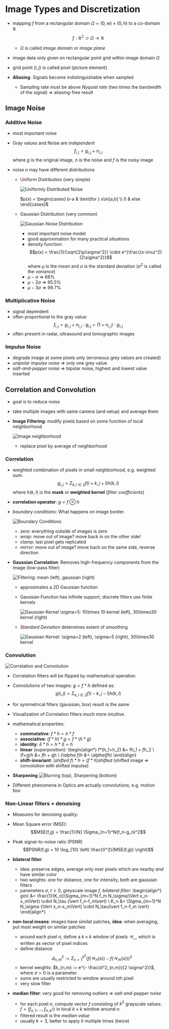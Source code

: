 # Image Types and Discretization

* mapping $f$ from a rectangular domain $\Omega = (0,w) \times (0,h)$ to a co-domain $\mathbb{R}$ $$f:\mathbb{R}^2 \supset \Omega \to \mathbb{R}$$

    * $\Omega$ is called _image domain_ or _image plane_

* image data only given on rectangular point grid within image domain $\Omega$
* grid point $(i,j)$ is called _pixel_ (picture element)
* **Aliasing**: Signals become indistinguishable when sampled

    * Sampling rate must be above _Nyquist rate_ (two times the bandwidth of the signal) => aliasing-free result

## Image Noise

### Additive Noise

* most important noise
* Gray values and Noise are _independent_ $$f_{i,j} = g_{i,j} + n_{i,j}$$ where $g$ is the original image, $n$ is the noise and $f$ is the noisy image
* noise $n$ may have different distributions

    * Uniform Distribution (very simple)

        ![Uniformly Distributed Noise](images/uniformNoise.png)
        
        $p(x) = \begin{cases}
            b-a & \text{for } x\in[a,b] \\
            0 & else
        \end{cases}$

    * Gaussian Distribution (very common)
    
        ![Gaussian Noise Distribution](images/gaussianNoise.png)
    
        * most important noise model
        * good approximation for many practical situations
        * density function: $$p(x) = \frac{1}{\sqrt{2\pi\sigma^2}} \cdot e^{\frac{(x-\mu)^2}{2\sigma^2}}$$ where $\mu$ is the _mean_ and $\sigma$ is the standard deviation ($\sigma^2$ is called the _variance_)
        * $\mu-\sigma$ => $68\%$
        * $\mu-2\sigma$ => $95.5\%$
        * $\mu-3\sigma$ => $99.7\%$
        
### Multiplicative Noise

* signal dependent
* often proportional to the gray value: $$f_{i,j} = g_{i,j} + n_{i,j}\cdot g_{i.j} = (1+n_{i,j}) \cdot g_{i,j}$$
* often present in radar, ultrasound and tomographic images

### Impulse Noise

* degrade image at some pixels only (erroneous grey values are created)
* _unipolar impulse noise_ => only one grey value
* _salt-and-pepper noise_ => bipolar noise, highest and lowest value inserted

## Correlation and Convolution

* goal is to reduce noise
* take multiple images with same camera (and setup) and average them
* **Image Filtering**: modify pixels based on some function of local neighborhood

    ![Image neighborhood](images/imageNeighborhood.png)


    * replace pixel by average of neighborhood
    
### Correlation

* weighted combination of pixels in small neighborhood, e.g. weighted sum: $$g_{i,j} = \Sigma_{k,l \in\mathbb{Z}} f(i+k,j+l)h(k,l)$$ where $h(k,l)$ is the **mask** or **weighted kernel** (_filter coefficients_)
* **correlation operator**: $g = f \otimes h$
* _boundary conditions_: What happens on image border.

    ![Boundary Conditions](images/boundaryConditions.png)

    * _zero_: everything outside of images is zero
    * _wrap_: move out of image? move back in on the other side!
    * _clamp_: last pixel gets replicated
    * _mirror_: move out of image? move back on the same side, reverse direction
    
* **Gaussian Correlation**: Removes high-frequency components from the image (low-pass filter)
    
    ![Filtering: mean (left), gaussian (right)](images/meanVSGaussian.png)
    
    * approximates a 2D Gaussian function
    * Gaussian Function has infinite support, discrete filters use finite kernels
    
        ![Gaussian Kernel $\sigma=5$: $10\times 10$ kernel (left), $30\times30$ kernel (right)](images/gaussianKernelSize.png)
    
    * _Standard Deviation_ determines extent of smoothing
    
        ![Gaussian Kernel: $\sigma=2$ (left), $\sigma=5$ (right), $30\times30$ kernel](images/gaussianKernelDeviation.png)
        
### Convolution

![Correlation and Convolution](images/correlationConvolution.png)

* Correlation filters will be flipped by mathematical operation
* Convolutions of two images: $g = f * h$ defined as: $$g(i,j) = \Sigma_{k,l\in\mathbb{Z}} f(i-k,j-l) h(k,l)$$
* for symmetrical filters (gaussian, box) result is the same
* Visualization of Correlation filters much more intuitive.
* mathematical properties:

    * **commutative**: $f*h = h*f$
    * **associative**: $(f*h)*g = f*(h*g)$
    * **identity**: $\delta*h = h*\delta = h$
    * **linear** (superposition): \begin{align*}
        f*(h_1+h_2) &= f*h_1 + f*h_2 \\
        (f+g)*h &= f*h + g*h \\
        (\alpha f)*h &= \alpha(f*h)
        \end{align*}
    * **shift-invariant**: $(shifted \; f)*h = (f*h) shifted$ (shifted image => convolution with shifted impulse)
    
* **Sharpening** ![Blurring (top), Sharpening (bottom)](images/sharpening.png)
* Different phenomena in Optics are actually convolutions, e.g. motion blur

### Non-Linear filters + denoising

* Measures for denoising quality:

* Mean Square error (MSE): $$MSE(f,g) = \frac{1}{N} \Sigma_{n=1}^N(f_n-g_n)^2$$
* Peak signal-to-noise ratio (PSNR) $$PSNR(f,g) = 10 \log_{10} \left( \frac{V^2}{MSE(f,g)} \right)$$
* **bilateral filter**:

    * idea: preserve edges, average only over pixels which are nearby _and_ have similar color
    * two weights: one for distance, one for intensity, both are gaussian filters
    * parameters $\sigma,\tau > 0$, greyscale image $f$, _bilateral filter_:
    \begin{align*}
        g(n) &= \frac{1}{K_n}\Sigma_{m=1}^N f_m N_\sigma(\Vert x_n-x_m\Vert) \cdot N_\tau (\vert f_n-f_m\vert) \\
        K_n &= \Sigma_{m=1}^N N_\sigma (\Vert x_n-x_m\Vert) \cdot N_\tau(\vert f_n-f_m \vert)
    \end{align*}

* **non-local means**: images have similat patches, **idea**: when averaging, put most weight on similar patches

    * around each pixel $n$, define a $k \times k$ window of pixels $\mathcal{W_n}$, which is written as vector of pixel indices
    * define distance $$d_{n,m}^2 := \Sigma_{s=1}^{k^2} \left( f(\mathcal{W}_n(s)) - f(\mathcal{W}_m(s)) \right)^2$$
    * kernel weights: $k_{n,m} := e^{- \frac{d^2_{n,m}}{2 \sigma^2}}$, where $\sigma>0$ is a parameter.
    * sums are usually restricted to window around $n$th pixel
    * very slow filter

* **median filter**: very good for removing outliers => _salt-and-pepper noise_

    * for each pixel $n$, compute vector $f$ consisting of $k^2$ grayscale values: $f=(f_{n,1}, \dots, f_{n,k^2}$) in local $k \times k$ window around $n$.
    * filtered result is the _median value_
    * usually $k=3$, better to apply it multiple times (twice)

